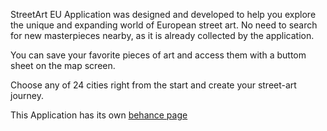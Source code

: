 StreetArt EU Application was designed and developed to help you explore the unique and expanding world of European street art. No need to search for new masterpieces nearby, as it is already collected by the application.

You can save your favorite pieces of art and access them with a buttom sheet on the map screen.

Choose any of 24 cities right from the start and create your street-art journey.

This Application has its own [behance page](https://www.behance.net/gallery/143873705/StreetArt-Eu)
